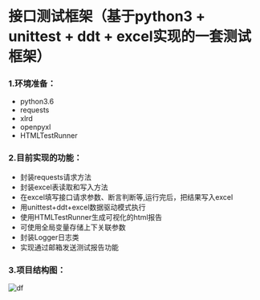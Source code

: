 # 接口测试框架（基于python3 + unittest + ddt + excel实现的一套测试框架）

### 1.环境准备：

- python3.6
- requests
- xlrd
- openpyxl
- HTMLTestRunner

### 2.目前实现的功能：

- 封装requests请求方法
- 封装excel表读取和写入方法
- 在excel填写接口请求参数、断言判断等,运行完后，把结果写入excel
- 用unittest+ddt+excel数据驱动模式执行
- 使用HTMLTestRunner生成可视化的html报告
- 可使用全局变量存储上下关联参数
- 封装Logger日志类
- 实现通过邮箱发送测试报告功能

### 3.项目结构图：
![df](https://github.com/pgsheng/python3_interface/img/ProjectStruct.png)


